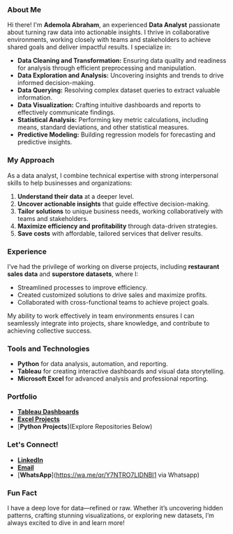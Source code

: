 ### About Me

Hi there! I'm **Ademola Abraham**, an experienced **Data Analyst** passionate about turning raw data into actionable insights. I thrive in collaborative environments, working closely with teams and stakeholders to achieve shared goals and deliver impactful results. I specialize in:

- **Data Cleaning and Transformation:** Ensuring data quality and readiness for analysis through efficient preprocessing and manipulation.  
- **Data Exploration and Analysis:** Uncovering insights and trends to drive informed decision-making.  
- **Data Querying:** Resolving complex dataset queries to extract valuable information.  
- **Data Visualization:** Crafting intuitive dashboards and reports to effectively communicate findings.  
- **Statistical Analysis:** Performing key metric calculations, including means, standard deviations, and other statistical measures.  
- **Predictive Modeling:** Building regression models for forecasting and predictive insights.  

### My Approach  
As a data analyst, I combine technical expertise with strong interpersonal skills to help businesses and organizations:  
1. **Understand their data** at a deeper level.  
2. **Uncover actionable insights** that guide effective decision-making.  
3. **Tailor solutions** to unique business needs, working collaboratively with teams and stakeholders.  
4. **Maximize efficiency and profitability** through data-driven strategies.  
5. **Save costs** with affordable, tailored services that deliver results.  

### Experience  
I’ve had the privilege of working on diverse projects, including **restaurant sales data** and **superstore datasets**, where I:  
- Streamlined processes to improve efficiency.  
- Created customized solutions to drive sales and maximize profits.  
- Collaborated with cross-functional teams to achieve project goals.  

My ability to work effectively in team environments ensures I can seamlessly integrate into projects, share knowledge, and contribute to achieving collective success.  

### Tools and Technologies  
- **Python** for data analysis, automation, and reporting.  
- **Tableau** for creating interactive dashboards and visual data storytelling.  
- **Microsoft Excel** for advanced analysis and professional reporting.  

### Portfolio  
- [**Tableau Dashboards**](https://public.tableau.com/app/profile/ademola.abraham)  
- [**Excel Projects**](https://github.com/Abramz42/Excel-Data-Analysis-Projects)
- [**Python Projects**](Explore Repositories Below)  

### Let's Connect!  
- [**LinkedIn**](http://www.linkedin.com/in/abraham-ademola-8b2984295)  
- [**Email**](abrahamtheanalyst2004@gmail.com)  
- [**WhatsApp**](https://wa.me/qr/Y7NTRO7LIDNBI1 via Whatsapp)  

### Fun Fact  
I have a deep love for data—refined or raw. Whether it’s uncovering hidden patterns, crafting stunning visualizations, or exploring new datasets, I’m always excited to dive in and learn more!  
